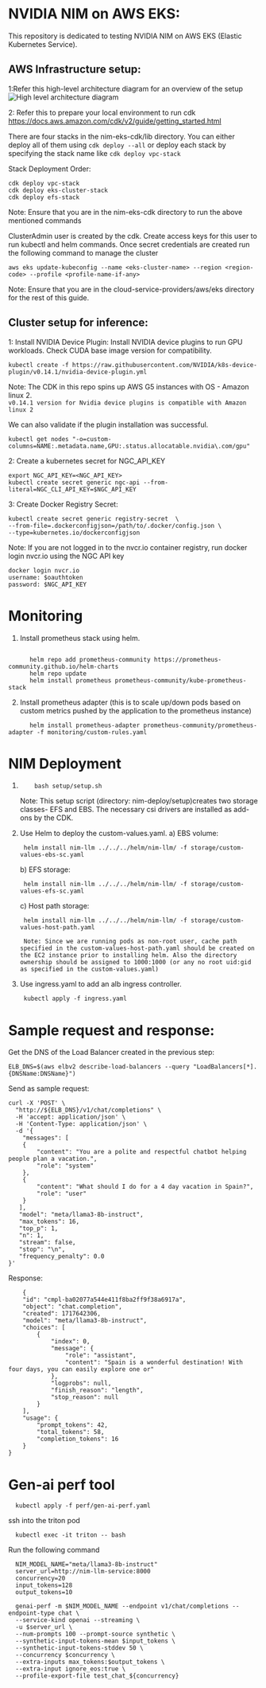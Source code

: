 # NVIDIA NIM on AWS EKS:

This repository is dedicated to testing NVIDIA NIM on AWS EKS (Elastic Kubernetes Service).

## AWS Infrastructure setup:

1:Refer this high-level architecture diagram for an overview of the setup
![High level architecture diagram](aws-eks-architecture.png)

2: Refer this to prepare your local environment to run cdk
https://docs.aws.amazon.com/cdk/v2/guide/getting_started.html

There are four stacks in the nim-eks-cdk/lib directory. You can either deploy all of them using `cdk deploy --all` or deploy each stack by specifying the stack name
like `cdk deploy vpc-stack`

Stack Deployment Order:

    cdk deploy vpc-stack
    cdk deploy eks-cluster-stack
    cdk deploy efs-stack

Note: Ensure that you are in the nim-eks-cdk directory to run the above mentioned commands

ClusterAdmin user is created by the cdk. Create access keys for this user to run kubectl and helm commands. Once secret credentials are created run the following command to manage the cluster

    aws eks update-kubeconfig --name <eks-cluster-name> --region <region-code> --profile <profile-name-if-any>

Note: Ensure that you are in the cloud-service-providers/aws/eks directory for the rest of this guide.

## Cluster setup for inference:

1: Install NVIDIA Device Plugin: Install NVIDIA device plugins to run GPU workloads. Check CUDA base image version for compatibility.

    kubectl create -f https://raw.githubusercontent.com/NVIDIA/k8s-device-plugin/v0.14.1/nvidia-device-plugin.yml

Note: The CDK in this repo spins up AWS G5 instances with OS - Amazon linux 2.  
`v0.14.1 version for Nvidia device plugins is compatible with Amazon linux 2`

We can also validate if the plugin installation was successful.

    kubectl get nodes "-o=custom-columns=NAME:.metadata.name,GPU:.status.allocatable.nvidia\.com/gpu"

2: Create a kubernetes secret for NGC_API_KEY

    export NGC_API_KEY=<NGC_API_KEY>
    kubectl create secret generic ngc-api --from-literal=NGC_CLI_API_KEY=$NGC_API_KEY

3: Create Docker Registry Secret:

    kubectl create secret generic registry-secret  \
    --from-file=.dockerconfigjson=/path/to/.docker/config.json \
    --type=kubernetes.io/dockerconfigjson

Note: If you are not logged in to the nvcr.io container registry, run docker login nvcr.io using the NGC API key

    docker login nvcr.io
    username: $oauthtoken
    password: $NGC_API_KEY

# Monitoring

1. Install prometheus stack using helm.

```

      helm repo add prometheus-community https://prometheus-community.github.io/helm-charts
      helm repo update
      helm install prometheus prometheus-community/kube-prometheus-stack
```

2. Install prometheus adapter (this is to scale up/down pods based on custom metrics pushed by the application to the prometheus instance)

```
      helm install prometheus-adapter prometheus-community/prometheus-adapter -f monitoring/custom-rules.yaml
```

# NIM Deployment

1.         bash setup/setup.sh

    Note: This setup script (directory: nim-deploy/setup)creates two storage classes- EFS and EBS. The necessary csi drivers are installed as add-ons by the CDK.

2.  Use Helm to deploy the custom-values.yaml.
    a) EBS volume:

         helm install nim-llm ../../../helm/nim-llm/ -f storage/custom-values-ebs-sc.yaml

    b) EFS storage:

         helm install nim-llm ../../../helm/nim-llm/ -f storage/custom-values-efs-sc.yaml

    c) Host path storage:

         helm install nim-llm ../../../helm/nim-llm/ -f storage/custom-values-host-path.yaml

         Note: Since we are running pods as non-root user, cache path specified in the custom-values-host-path.yaml should be created on the EC2 instance prior to installing helm. Also the directory ownership should be assigned to 1000:1000 (or any no root uid:gid as specified in the custom-values.yaml)

3.  Use ingress.yaml to add an alb ingress controller.

         kubectl apply -f ingress.yaml

# Sample request and response:
Get the DNS of the Load Balancer created in the previous step:
```
ELB_DNS=$(aws elbv2 describe-load-balancers --query "LoadBalancers[*].{DNSName:DNSName}")
```
Send as sample request:

```
curl -X 'POST' \
  "http://${ELB_DNS}/v1/chat/completions" \
  -H 'accept: application/json' \
  -H 'Content-Type: application/json' \
  -d '{
    "messages": [
    {
        "content": "You are a polite and respectful chatbot helping people plan a vacation.",
        "role": "system"
    },
    {
        "content": "What should I do for a 4 day vacation in Spain?",
        "role": "user"
    }
   ],
   "model": "meta/llama3-8b-instruct",
   "max_tokens": 16,
   "top_p": 1,
   "n": 1,
   "stream": false,
   "stop": "\n",
   "frequency_penalty": 0.0
}'

```
Response:

```
    {
    "id": "cmpl-ba02077a544e411f8ba2ff9f38a6917a",
    "object": "chat.completion",
    "created": 1717642306,
    "model": "meta/llama3-8b-instruct",
    "choices": [
        {
            "index": 0,
            "message": {
                "role": "assistant",
                "content": "Spain is a wonderful destination! With four days, you can easily explore one or"
            },
            "logprobs": null,
            "finish_reason": "length",
            "stop_reason": null
        }
    ],
    "usage": {
        "prompt_tokens": 42,
        "total_tokens": 58,
        "completion_tokens": 16
    }
}
```

# Gen-ai perf tool

      kubectl apply -f perf/gen-ai-perf.yaml

ssh into the triton pod

      kubectl exec -it triton -- bash

Run the following command

      NIM_MODEL_NAME="meta/llama3-8b-instruct"
      server_url=http://nim-llm-service:8000
      concurrency=20
      input_tokens=128
      output_tokens=10

      genai-perf -m $NIM_MODEL_NAME --endpoint v1/chat/completions --endpoint-type chat \
      --service-kind openai --streaming \
      -u $server_url \
      --num-prompts 100 --prompt-source synthetic \
      --synthetic-input-tokens-mean $input_tokens \
      --synthetic-input-tokens-stddev 50 \
      --concurrency $concurrency \
      --extra-inputs max_tokens:$output_tokens \
      --extra-input ignore_eos:true \
      --profile-export-file test_chat_${concurrency}
